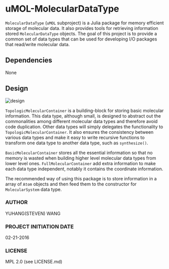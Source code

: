 # uMOL-MolecularDataType
``MolecularDataType`` (``uMOL`` subproject) 
is a Julia package for
memory efficient storage of molecular data.
It also provides tools for retrieving 
information stored ``MolecularDataType`` objects.
The goal of this project is to provide a common
set of data types that can be used for
developing I/O packages that read/write
molecular data.

## Dependencies
None

## Design
![design](doc/fig/design/type_graph_MolecularDataType.png)

``TopologicMolecularContainer`` is a building-block for
storing basic molecular information. 
This data type, although small, is designed to abstract out
the commonalities among different molecular data types
and therefore avoid code duplication. Other data types
will simply delegates the functionality to 
``TopologicMolecularContainer``. 
It also ensures the consistency between various data types
and make it easy to write recursive functions to 
transform one data type to another data type, 
such as ``synthesize()``. 

``BasicMolecularContainer`` stores all the essential 
information so that no memory is wasted when building higher level molecular data types from lower level ones.
``FullMolecularContainer`` add extra information 
to make each data type independent, notably it contains
the coordinate information.

The recommended way of using this package is to 
store information in a array of ``Atom`` objects
and then feed them to the constructor for ``MolecularSystem`` data type.

### AUTHOR
YUHANG(STEVEN) WANG

### PROJECT INITIATION DATE
02-21-2016

### LICENSE
MPL 2.0 (see LICENSE.md)
